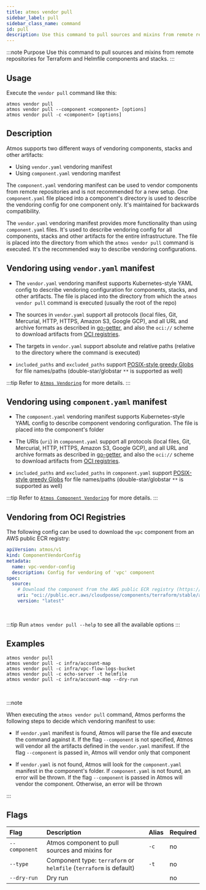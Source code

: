 ```yaml
---
title: atmos vendor pull
sidebar_label: pull
sidebar_class_name: command
id: pull
description: Use this command to pull sources and mixins from remote repositories for Terraform and Helmfile components and stacks.
---
```


:::note Purpose
Use this command to pull sources and mixins from remote repositories for Terraform and Helmfile components and stacks.
:::

## Usage

Execute the `vendor pull` command like this:

```shell
atmos vendor pull
atmos vendor pull --component <component> [options]
atmos vendor pull -c <component> [options]
```

## Description

Atmos supports two different ways of vendoring components, stacks and other artifacts:

- Using `vendor.yaml` vendoring manifest
- Using `component.yaml` vendoring manifest

The `component.yaml` vendoring manifest can be used to vendor components from remote repositories and is not recommended for a new setup.
One `component.yaml` file placed into a component's directory is used to describe the vendoring config for one component only.
It's maintained for backwards compatibility.

The `vendor.yaml` vendoring manifest provides more functionality than using `component.yaml` files.
It's used to describe vendoring config for all components, stacks and other artifacts for the entire infrastructure.
The file is placed into the directory from which the `atmos vendor pull` command is executed. It's the recommended way to describe vendoring
configurations.

## Vendoring using `vendor.yaml` manifest

- The `vendor.yaml` vendoring manifest supports Kubernetes-style YAML config to describe vendoring configuration for components, stacks,
  and other artifacts. The file is placed into the directory from which the `atmos vendor pull` command is executed (usually the root of the repo)

- The sources in `vendor.yaml` support all protocols (local files, Git, Mercurial, HTTP, HTTPS, Amazon S3, Google GCP), and all URL and
  archive formats as described in [go-getter](https://github.com/hashicorp/go-getter), and also the `oci://` scheme to download artifacts from
  [OCI registries](https://opencontainers.org).

- The targets in `vendor.yaml` support absolute and relative paths (relative to the directory where the command is executed)

- `included_paths` and `excluded_paths` support [POSIX-style greedy Globs](https://en.wikipedia.org/wiki/Glob_(programming)) for file names/paths
  (double-star/globstar `**` is supported as well)

:::tip
Refer to [`Atmos Vendoring`](/core-concepts/vendoring) for more details.
:::

## Vendoring using `component.yaml` manifest

- The `component.yaml` vendoring manifest supports Kubernetes-style YAML config to describe component vendoring configuration.
  The file is placed into the component's folder

- The URIs (`uri`) in `component.yaml` support all protocols (local files, Git, Mercurial, HTTP, HTTPS, Amazon S3, Google GCP), and all URL and
  archive formats as described in [go-getter](https://github.com/hashicorp/go-getter), and also the `oci://` scheme to download artifacts from
  [OCI registries](https://opencontainers.org).

- `included_paths` and `excluded_paths` in `component.yaml` support [POSIX-style greedy Globs](https://en.wikipedia.org/wiki/Glob_(programming)) for
  file names/paths (double-star/globstar `**` is supported as well)

:::tip
Refer to [`Atmos Component Vendoring`](/core-concepts/components/vendoring) for more details.
:::

## Vendoring from OCI Registries

The following config can be used to download the `vpc` component from an AWS public ECR registry:

  ```yaml
  apiVersion: atmos/v1
  kind: ComponentVendorConfig
  metadata:
    name: vpc-vendor-config
    description: Config for vendoring of 'vpc' component
  spec:
    source:
      # Download the component from the AWS public ECR registry (https://docs.aws.amazon.com/AmazonECR/latest/public/public-registries.html)
      uri: "oci://public.ecr.aws/cloudposse/components/terraform/stable/aws/vpc:{{.Version}}"
      version: "latest"
  ```

<br/>

:::tip
Run `atmos vendor pull --help` to see all the available options
:::

## Examples

```shell
atmos vendor pull
atmos vendor pull -c infra/account-map
atmos vendor pull -c infra/vpc-flow-logs-bucket
atmos vendor pull -c echo-server -t helmfile
atmos vendor pull -c infra/account-map --dry-run
```

<br/>

:::note

When executing the `atmos vendor pull` command, Atmos performs the following steps to decide which vendoring manifest to use:

- If `vendor.yaml` manifest is found, Atmos will parse the file and execute the command against it. If the flag `--component` is not specified,
  Atmos will vendor all the artifacts defined in the `vendor.yaml` manifest. If the flag `--component` is passed in, Atmos will vendor only that
  component

- If `vendor.yaml` is not found, Atmos will look for the `component.yaml` manifest in the component's folder. If `component.yaml` is not found, 
  an error will be thrown. If the flag `--component` is passed in Atmos will vendor the component. Otherwise, an error will be thrown

:::

## Flags

| Flag          | Description                                                        | Alias | Required |
|:--------------|:-------------------------------------------------------------------|:------|:---------|
| `--component` | Atmos component to pull sources and mixins for                     | `-c`  | no       |
| `--type`      | Component type: `terraform` or `helmfile` (`terraform` is default) | `-t`  | no       |
| `--dry-run`   | Dry run                                                            |       | no       |
